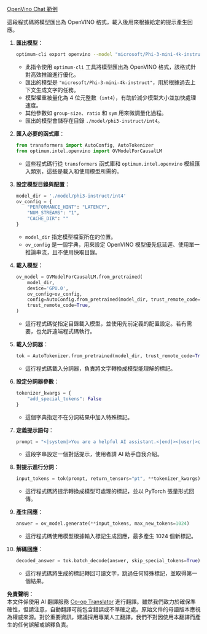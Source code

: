 <!--
CO_OP_TRANSLATOR_METADATA:
{
  "original_hash": "a2a54312eea82ac654fb0f6d39b1f772",
  "translation_date": "2025-07-16T23:02:05+00:00",
  "source_file": "md/02.Application/01.TextAndChat/Phi3/E2E_OpenVino_Chat.md",
  "language_code": "mo"
}
-->
[OpenVino Chat 範例](../../../../../../code/06.E2E/E2E_OpenVino_Chat_Phi3-instruct.ipynb)

這段程式碼將模型匯出為 OpenVINO 格式，載入後用來根據給定的提示產生回應。

1. **匯出模型**：
   ```bash
   optimum-cli export openvino --model "microsoft/Phi-3-mini-4k-instruct" --task text-generation-with-past --weight-format int4 --group-size 128 --ratio 0.6 --sym --trust-remote-code ./model/phi3-instruct/int4
   ```
   - 此指令使用 `optimum-cli` 工具將模型匯出為 OpenVINO 格式，該格式針對高效推論進行優化。
   - 匯出的模型是 `"microsoft/Phi-3-mini-4k-instruct"`，用於根據過去上下文生成文字的任務。
   - 模型權重被量化為 4 位元整數（`int4`），有助於減少模型大小並加快處理速度。
   - 其他參數如 `group-size`、`ratio` 和 `sym` 用來微調量化過程。
   - 匯出的模型會儲存在目錄 `./model/phi3-instruct/int4`。

2. **匯入必要的函式庫**：
   ```python
   from transformers import AutoConfig, AutoTokenizer
   from optimum.intel.openvino import OVModelForCausalLM
   ```
   - 這些程式碼行從 `transformers` 函式庫和 `optimum.intel.openvino` 模組匯入類別，這些是載入和使用模型所需的。

3. **設定模型目錄與配置**：
   ```python
   model_dir = './model/phi3-instruct/int4'
   ov_config = {
       "PERFORMANCE_HINT": "LATENCY",
       "NUM_STREAMS": "1",
       "CACHE_DIR": ""
   }
   ```
   - `model_dir` 指定模型檔案所在的位置。
   - `ov_config` 是一個字典，用來設定 OpenVINO 模型優先低延遲、使用單一推論串流，且不使用快取目錄。

4. **載入模型**：
   ```python
   ov_model = OVModelForCausalLM.from_pretrained(
       model_dir,
       device='GPU.0',
       ov_config=ov_config,
       config=AutoConfig.from_pretrained(model_dir, trust_remote_code=True),
       trust_remote_code=True,
   )
   ```
   - 這行程式碼從指定目錄載入模型，並使用先前定義的配置設定。若有需要，也允許遠端程式碼執行。

5. **載入分詞器**：
   ```python
   tok = AutoTokenizer.from_pretrained(model_dir, trust_remote_code=True)
   ```
   - 這行程式碼載入分詞器，負責將文字轉換成模型能理解的標記。

6. **設定分詞器參數**：
   ```python
   tokenizer_kwargs = {
       "add_special_tokens": False
   }
   ```
   - 這個字典指定不在分詞結果中加入特殊標記。

7. **定義提示語句**：
   ```python
   prompt = "<|system|>You are a helpful AI assistant.<|end|><|user|>can you introduce yourself?<|end|><|assistant|>"
   ```
   - 這段字串設定一個對話提示，使用者請 AI 助手自我介紹。

8. **對提示進行分詞**：
   ```python
   input_tokens = tok(prompt, return_tensors="pt", **tokenizer_kwargs)
   ```
   - 這行程式碼將提示轉換成模型可處理的標記，並以 PyTorch 張量形式回傳。

9. **產生回應**：
   ```python
   answer = ov_model.generate(**input_tokens, max_new_tokens=1024)
   ```
   - 這行程式碼使用模型根據輸入標記生成回應，最多產生 1024 個新標記。

10. **解碼回應**：
    ```python
    decoded_answer = tok.batch_decode(answer, skip_special_tokens=True)[0]
    ```
    - 這行程式碼將生成的標記轉回可讀文字，跳過任何特殊標記，並取得第一個結果。

**免責聲明**：  
本文件係使用 AI 翻譯服務 [Co-op Translator](https://github.com/Azure/co-op-translator) 進行翻譯。雖然我們致力於確保準確性，但請注意，自動翻譯可能包含錯誤或不準確之處。原始文件的母語版本應視為權威來源。對於重要資訊，建議採用專業人工翻譯。我們不對因使用本翻譯而產生的任何誤解或誤釋負責。